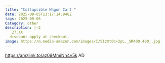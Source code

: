 ```yaml
---
title: "Collapsible Wagon Cart "
date: 2025-09-05T13:17:14.848Z
tags: 2025-09-06
Category: other
description: |-2
   27.XX
  discount apply at checkout.
image: https://m.media-amazon.com/images/I/51zXtOc+2pL._SR400,400_.jpg
---
```

https://amzlink.to/az09MmiNh4v5k   AD